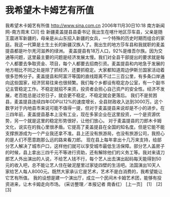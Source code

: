 # 我希望木卡姆艺有所值

我希望木卡姆艺有所值
http://www.sina.com.cn 2006年11月30日10:18 南方新闻网-南方周末
□闫 俭 新疆麦盖提县县委书记
我出生在喀什地区莎车县，父亲是随王震进军新疆的，母亲是从山东招入新疆的女兵，一个特殊的历史时期而组合的家庭。我这一代算是土生土长的新疆汉族人了。我出生的地方莎车县和我就职的麦盖提县都是叶尔羌河滋养的绿洲。
麦盖提县有18万人口，92%是维吾尔族。因为交通等问题，这里最主要的问题是经济发展太慢。我们对全县干部提出的要求就是每个人都要去争取资金、项目，每个人都要去招商引资。麦盖提县和内地急于发展的地方相比不同之处是除了抓经济，还要抓稳定。大家都知道周边伊斯兰国家活动着很多恐怖分子。麦盖提县和阿富汗等国的直线距离不过二三百公里，有多条口岸通向这些国家，经济贸易往来也很频繁。我们每个乡都设有稳定办公室，有一个副书记主管稳定工作。不稳定就招不来资，投资者会担心自己资产的安全性。经济不发展，老百姓总是过穷日子，就会更不稳定，不稳定就会更落后。
我们不是贫困县，麦盖提县连续四年GDP以12%的速度增长，全县财政收入达到3000万。这个数字对于内地县市来说可能不值得一提，但对于麦盖提县来说却是不小的进步。在三四年前，麦盖提县基本上没有工业，现在多家企业在这里投资，一个是资源优势，另一个就是这里的稳定形势很好，让他们放心。
对于麦盖提县的刀郎木卡姆文化，说实在的我心里很矛盾。它提高了麦盖提县在全国的知名度。但是它能不能支撑旅游成为一个产业我还拿不准。县上还没有旅游局，也没有旅游公司，我担心的是人们不愿意跑那么远的路来看刀郎。
现在县上每年拿出十几万来支持，给部分艺人解决了城市户口，这样他们就可以享受城市最低生活保障。部分艺人盖房子的时候，县上拿出三四千元不等进行资助，还有解除他们的义务工等。我对来请刀郎艺人外出演出的人说，不给艺人钱不行，每个艺人出去演出起码每天能得到50元的收入吧，总不能让艺人住在破泥屋里过家徒四壁的生活吧。法国演出10天人家给艺人每人8000元。既然大家承认它是艺术，艺术不是白消费的，我希望能让它艺有所值。
我的设想是建一个演出厅，成立一个民间木卡姆艺术团，能够有投资进来，让木卡姆走向市场。
(采访整理／本报记者 南香红）
[上一页]　[1]　[2]　[3]

